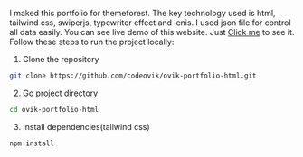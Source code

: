 I maked this portfolio for themeforest. The key technology used is html, tailwind css, swiperjs, typewriter effect and lenis. I used json file for control all data easily. You can see live demo of this website. Just [Click me](https://codeovik.github.io/ovik-portfolio/src) to see it. Follow these steps to run the project locally:
1. Clone the repository
```bash
git clone https://github.com/codeovik/ovik-portfolio-html.git
```
2. Go project directory
```bash
cd ovik-portfolio-html
```
3. Install dependencies(tailwind css)
```bash
npm install
```
